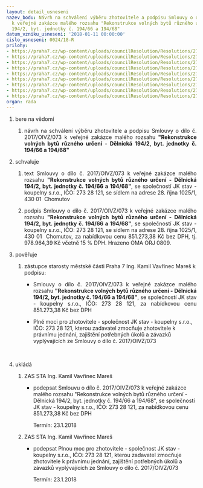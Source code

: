 ```yaml
---
layout: detail_usneseni
nazev_bodu: Návrh na schválení výběru zhotovitele a podpisu Smlouvy o dílo č. 2017/OIVZ/073
  k veřejné zakázce malého rozsahu "Rekonstrukce volných bytů různého určení - Dělnická
  194/2, byt. jednotky č. 194/66 a 194/68"
datum_vzniku_usneseni: '2018-01-11 00:00:00'
cislo_usneseni: 0024/18-R
prilohy:
- https://praha7.cz/wp-content/uploads/councilResolution/Resolutions/27162/export/1Duvodovazprava~314943.docx
- https://praha7.cz/wp-content/uploads/councilResolution/Resolutions/27162/export/5Smlouvaodilozavaznynavrh~314939.docx
- https://praha7.cz/wp-content/uploads/councilResolution/Resolutions/27162/export/6Nabidkovyrozpocetsoupispracioceneny~314938.xlsx
- https://praha7.cz/wp-content/uploads/councilResolution/Resolutions/27162/export/7Harmonogramprovadenidila~314937.xlsx
- https://praha7.cz/wp-content/uploads/councilResolution/Resolutions/27162/export/8VyzvaOznameniovyberovemrizeni~314936.pdf
- https://praha7.cz/wp-content/uploads/councilResolution/Resolutions/27162/export/9PlnamocnenisoucastiSOD~314935.doc
- https://praha7.cz/wp-content/uploads/councilResolution/Resolutions/27162/export/10UdajezRegistruplatcuDPH~314934.pdf
- https://praha7.cz/wp-content/uploads/councilResolution/Resolutions/27162/export/11VypiszORJKstavkoupelnysro~314933.pdf
- https://praha7.cz/wp-content/uploads/councilResolution/Resolutions/27162/export/export~315092.pdf
organ: rada
---
```

<ol id="urzList" class="urzList_view"><li id="" class="urzClass1"><span name="1">bere na vědomí</span><ol class="urzOlClass"><li style="text-align: justify;" id="" class="urzClass2"><span><p style="text-align: justify;" data-mce-style="text-align: justify;">návrh na schválení výběru zhotovitele a podpisu Smlouvy o dílo č. 2017/OIVZ/073 k veřejné zakázce malého rozsahu <strong>"Rekonstrukce volných bytů různého určení - Dělnická 194/2, byt. jednotky č. 194/66 a 194/68"</strong><br></p></span></li></ol></li><li id="" class="urzClass1"><span name="24">schvaluje</span><ol class="urzOlClass"><li style="text-align: justify;" id="" class="urzClass2"><span><p style="text-align: justify;" data-mce-style="text-align: justify;">text Smlouvy o dílo č. 2017/OIVZ/073 k veřejné zakázce malého rozsahu <strong>"Rekonstrukce volných bytů různého určení - Dělnická 194/2, byt. jednotky č. 194/66 a 194/68"</strong>, se společností JK stav - koupelny s.r.o., IČO: 273 28 121, se sídlem na adrese 28. října 1025/1, 430 01&nbsp; Chomutov &nbsp;&nbsp;&nbsp; <br></p></span></li><li style="text-align: justify;" id="" class="urzClass2"><span><p style="text-align: justify;" data-mce-style="text-align: justify;">podpis Smlouvy o dílo č. 2017/OIVZ/073 k veřejné zakázce malého rozsahu <strong>"Rekonstrukce volných bytů různého určení - Dělnická 194/2, byt. jednotky č. 194/66 a 194/68"</strong>, se společností JK stav - koupelny s.r.o., IČO: 273 28 121, se sídlem na adrese 28. října 1025/1, 430 01&nbsp; Chomutov, za nabídkovou cenu 851.273,38 Kč bez DPH, tj. 978.964,39 Kč včetně 15 % DPH. Hrazeno OMA ORJ 0809.</p></span></li></ol></li><li id="" class="urzClass1"><span name="16">pověřuje</span><ol class="urzOlClass"><li style="text-align: left;" id="" class="urzClass2"><span><p>zástupce starosty městské části Praha 7 Ing. Kamil Vavřinec Mareš k podpisu:</p></span><ul id="" class="urzUlClass"><li style="text-align: justify;" id="" class="urzClass3"><span><p style="text-align: justify;" data-mce-style="text-align: justify;">Smlouvy o dílo č. 2017/OIVZ/073 k veřejné zakázce malého rozsahu <strong>"Rekonstrukce volných bytů různého určení - Dělnická 194/2, byt. jednotky č. 194/66 a 194/68"</strong>, se společností JK stav - koupelny s.r.o., IČO: 273 28 121, za nabídkovou cenu 851.273,38 Kč bez DPH</p></span></li><li style="text-align: left;" id="" class="urzClass3"><span><p>Plné moci pro zhotovitele - společnost JK stav - koupelny s.r.o., IČO: 273 28 121, kterou zadavatel zmocňuje zhotovitele k právnímu jednání, zajištění potřebných úkolů a závazků vyplývajících ze Smlouvy o dílo č. 2017/OIVZ/073<br></p><p><br></p></span></li></ul></li></ol></li><li class="urzClass1" id="urzUkoly"><span name="1">ukládá</span><ol class="urzOlClass"><li class="urzClass2"><span><p>ZAS STA Ing. Kamil Vavřinec Mareš</p></span><ul class="urzUlClass"><li class="urzClass3"><span><p>podepsat Smlouvu o dílo č. 2017/OIVZ/073 k veřejné zakázce malého rozsahu "Rekonstrukce volných bytů různého určení - Dělnická 194/2, byt. jednotky č. 194/66 a 194/68", se společností JK stav - koupelny s.r.o., IČO: 273 28 121, za nabídkovou cenu 851.273,38 Kč bez DPH</p></span><span class="urzUkolTermin">  Termín:&nbsp;23.1.2018</span></li></ul></li><li class="urzClass2"><span><p>ZAS STA Ing. Kamil Vavřinec Mareš</p></span><ul class="urzUlClass"><li class="urzClass3"><span><p>podepsat Plnou moc pro zhotovitele - společnost JK stav - koupelny s.r.o., IČO: 273 28 121, kterou zadavatel zmocňuje zhotovitele k právnímu jednání, zajištění potřebných úkolů a závazků vyplývajících ze Smlouvy o dílo č. 2017/OIVZ/073</p></span><span class="urzUkolTermin">  Termín:&nbsp;23.1.2018</span></li></ul></li></ol></li></ol>